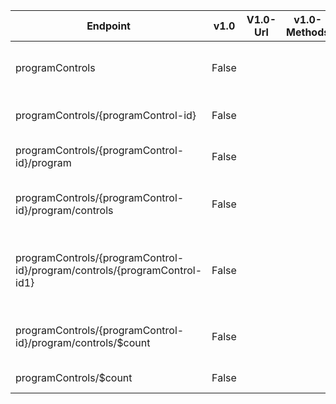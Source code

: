 | Endpoint | v1.0 | V1.0-Url | v1.0-Methods | v1.0-docs | beta | Beta-Url | Beta-Methods | Beta-Docs | Path | Root | Children | Segment |
| ----------| ----------| ----------| ----------| ----------| ----------| ----------| ----------| ----------| ----------| ----------| ----------| ----------|
| programControls| False| | |  | True| https://graph.microsoft.com/beta/programControls| Get Post| https://learn.microsoft.com/graph/api/programcontrol-list?view=graph-rest-beta https://learn.microsoft.com/graph/api/programcontrol-create?view=graph-rest-beta| programControls| programControls| 2| programControls|
| programControls/{programControl-id}| False| | |  | True| https://graph.microsoft.com/beta/programControls/{programControl-id}| Get Patch Delete|   https://learn.microsoft.com/graph/api/programcontrol-delete?view=graph-rest-beta| programControls {programControl-id}| programControls| 1| {programControl-id}|
| programControls/{programControl-id}/program| False| | |  | True| https://graph.microsoft.com/beta/programControls/{programControl-id}/program| Get Patch Delete|   | programControls {programControl-id} program| programControls| 1| program|
| programControls/{programControl-id}/program/controls| False| | |  | True| https://graph.microsoft.com/beta/programControls/{programControl-id}/program/controls| Get Post|  | programControls {programControl-id} program controls| programControls| 2| controls|
| programControls/{programControl-id}/program/controls/{programControl-id1}| False| | |  | True| https://graph.microsoft.com/beta/programControls/{programControl-id}/program/controls/{programControl-id1}| Get Patch Delete|   | programControls {programControl-id} program controls {programControl-id1}| programControls| 0| {programControl-id1}|
| programControls/{programControl-id}/program/controls/$count| False| | |  | True| https://graph.microsoft.com/beta/programControls/{programControl-id}/program/controls/$count| Get| | programControls {programControl-id} program controls $count| programControls| 0| $count|
| programControls/$count| False| | |  | True| https://graph.microsoft.com/beta/programControls/$count| Get| | programControls $count| programControls| 0| $count|

